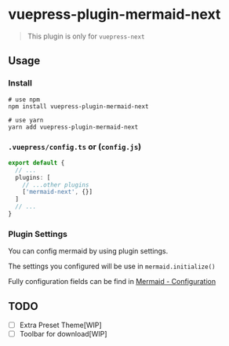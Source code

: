# vuepress-plugin-mermaid-next

> This plugin is only for `vuepress-next`

## Usage

### Install

```shell
# use npm
npm install vuepress-plugin-mermaid-next

# use yarn
yarn add vuepress-plugin-mermaid-next
```

### `.vuepress/config.ts` or (`config.js`)

```typescript
export default {
  // ...
  plugins: [
    // ...other plugins
    ['mermaid-next', {}]
  ]
  // ...
}
```

### Plugin Settings

You can config mermaid by using plugin settings.

The settings you configured will be use in `mermaid.initialize()`

Fully configuration fields can be find in [Mermaid - Configuration](https://mermaid-js.github.io/mermaid/#/./Setup?id=mermaidapi-configuration-defaults)


## TODO

- [ ] Extra Preset Theme[WIP]
- [ ] Toolbar for download[WIP]
